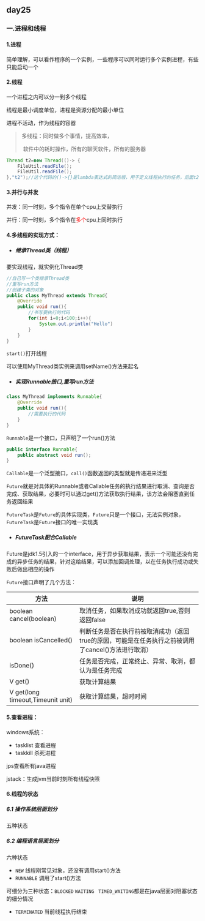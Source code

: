 ## day25

### 一.进程和线程

#### 1.进程

简单理解，可以看作程序的一个实例，一些程序可以同时运行多个实例进程，有些只能启动一个

#### 2.线程

一个进程之内可以分一到多个线程

<!--补充-->

线程是最小调度单位，进程是资源分配的最小单位

进程不活动，作为线程的容器

>多线程：同时做多个事情，提高效率，
>
>​				软件中的耗时操作，所有的聊天软件，所有的服务器

```java
Thread t2=new Thread(()-> {
    FileUtil.readFile();
    FileUtil.readFile();
},"t2");//这个代码的()->{}是lambda表达式的简洁版，用于定义线程执行的任务，后面t2表示线程的名称
```



#### 3.并行与并发

并发：同一时刻，多个指令在单个cpu上交替执行

并行：同一时刻，多个指令在<span style="color:red;">多个</span>cpu上同时执行



#### 4.多线程的实现方式：

- ##### 继承Thread类（线程）

要实现线程，就实例化Thread类

```java
//自己写一个类继承Thread类
//重写run方法
//创建子类的对象
public class MyThread extends Thread{
    @Override
    public void run(){
        //书写要执行的代码
        for(int i=0;i<100;i++){
            System.out.println("Hello")
        }
    }
}
```

`start()`打开线程

可以使用MyThread类实例来调用setName()方法来起名

- ##### 实现Runnable接口,重写run方法

```java
class MyThread implements Runnable{
    @Override
    public void run(){
        //需要执行的代码
    }
}
```

<!--解释-->

`Runnable`是一个接口，只声明了一个run()方法

```java
public interface Runnable{
    public abstract void run();
}
```

`Callable`是一个泛型接口，`call()`函数返回的类型就是传递进来泛型

`Future`就是对具体的Runnable或者Callable任务的执行结果进行取消、查询是否完成、获取结果，必要时可以通过get()方法获取执行结果，该方法会阻塞直到任务返回结果

`FutureTask`是`Future`的具体实现类，`Future`只是一个接口，无法实例对象，`FutureTask`是`Future`接口的唯一实现类



- ##### FutureTask配合Callable

Future是jdk1.5引入的一个interface，用于异步获取结果，表示一个可能还没有完成的异步任务的结果，针对这给结果，可以添加回调处理，以在任务执行成功或失败后做出相应的操作

`Future`接口声明了几个方法：

| 方法                              | 说明                                                         |
| --------------------------------- | ------------------------------------------------------------ |
| boolean cancel(boolean)           | 取消任务，如果取消成功就返回true,否则返回false               |
| boolean isCancelled()             | 判断任务是否在执行前被取消成功（返回true的原因，可能是在任务执行之前被调用了cancel()方法进行取消） |
| isDone()                          | 任务是否完成，正常终止、异常、取消，都认为是任务完成         |
| V get()                           | 获取计算结果                                                 |
| V get(long timeout,Timeunit unit) | 获取计算结果，超时时间                                       |



#### 5.查看进程：

windows系统：

- tasklist 查看进程
- taskkill 杀死进程

jps查看所有java进程

jstack：生成jvm当前时刻所有线程快照



#### 6.线程的状态

##### 6.1 操作系统层面划分

五种状态

##### 6.2 编程语言层面划分

六种状态

- `NEW`  线程刚常见对象，还没有调用start()方法
- `RUNNABLE`   调用了start()方法

可细分为三种状态：`BLOCKED`     ` WAITING  `    `TIMED_WAITING`都是在java层面对阻塞状态的细分情况

- `TERMINATED` 当前线程执行结束

